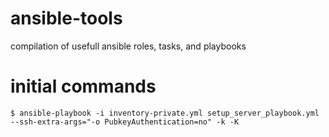 # ansible-tools
compilation of usefull ansible roles, tasks, and playbooks 

# initial commands
```
$ ansible-playbook -i inventory-private.yml setup_server_playbook.yml --ssh-extra-args="-o PubkeyAuthentication=no" -k -K
```
